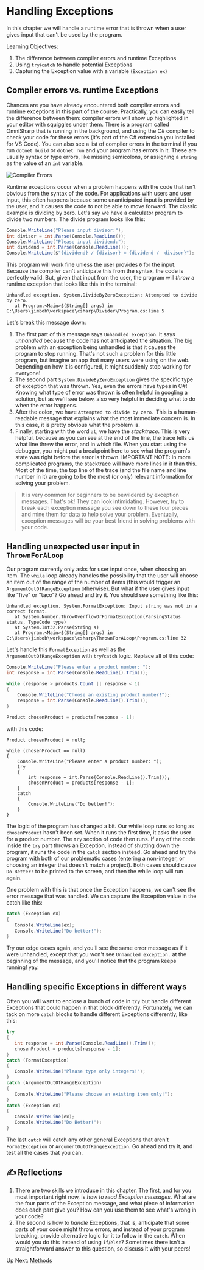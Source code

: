 # Handling Exceptions
In this chapter we will handle a runtime error that is thrown when a user gives input that can't be used by the program.

Learning Objectives:
1. The difference between compiler errors and runtime Exceptions
1. Using `try`/`catch` to handle potential Exceptions
1. Capturing the Exception value with a variable (`Exception ex`)

## Compiler errors vs. runtime Exceptions
Chances are you have already encountered both compiler errors and runtime exceptions in this part of the course. Practically, you can easily tell the difference between them: compiler errors will show up highlighted in your editor with squiggles under them. There is a program called OmniSharp that is running in the background, and using the C# compiler to check your code for these errors (it's part of the C# extension you installed for VS Code). You can also see a list of compiler errors in the terminal if you run `dotnet build` or `dotnet run` and your program has errors in it.  These are usually syntax or type errors, like missing semicolons, or assigning a `string` as the value of an `int` variable. 

![Compiler Errors](../../assets/compiler-errors.png)

Runtime exceptions occur when a problem happens with the code that isn't obvious from the syntax of the code. For applications with users and user input, this often happens because some unanticipated input is provided by the user, and it causes the code to not be able to move forward. The classic example is dividing by zero. Let's say we have a calculator program to divide two numbers. The divide program looks like this:
```csharp
Console.WriteLine("Please input divisor:");
int divisor = int.Parse(Console.ReadLine()); 
Console.WriteLine("Please input dividend:");
int dividend = int.Parse(Console.ReadLine());
Console.WriteLine($"{dividend} / {divisor} = {dividend /  divisor}");
```

This program will work fine unless the user provides `0` for the input. Because the compiler can't anticipate this from the syntax, the code is perfectly valid. But, given that input from the user,  the program will _throw_ a runtime exception that looks like this in the terminal:
```
Unhandled exception. System.DivideByZeroException: Attempted to divide by zero.
   at Program.<Main>$(String[] args) in C:\Users\jimbob\workspace\csharp\Divider\Program.cs:line 5
```
Let's break this message down:
1. The first part of this message says `Unhandled exception`. It says _unhandled_ because the code has not anticipated the situation.  The big problem with an exception being unhandled is that it causes the program to stop running. That's not such a problem for this little program, but imagine an app that many users were using on the web. Depending on how it is configured, it might suddenly stop working for everyone!
1. The second part `System.DivideByZeroException` gives the specific type of exception that was thrown. Yes, even the errors have types in C#!  Knowing what type of error was thrown is often helpful in googling a solution, but as we'll see below, also very helpful in deciding what to do when the error happens. 
1. After the colon, we have `Attempted to divide by zero.`  This is a human-readable message that explains what the most immediate concern is. In this case, it is pretty obvious what the problem is. 
1. Finally, starting with the word `at`, we have the _stacktrace_. This is very helpful, because as you can see at the end of the line, the trace tells us what line threw the error, and in which file. When you start using the debugger, you might put a breakpoint here to see what the program's state was right before the error is thrown. IMPORTANT NOTE: In more complicated programs, the stacktrace will have more lines in it than this. Most of the time, the top line of the trace (and the file name and line number in it) are going to be the most (or only) relevant information for solving your problem. 

> It is very common for beginners to be bewildered by exception messages. That's ok! They can look intimidating. However, try to break each exception message you see down to these four pieces and mine them for data to help solve your problem. Eventually, exception messages will be your best friend in solving problems with your code. 

## Handling unexpected user input in `ThrownForALoop`

Our program currently only asks for user input once, when choosing an item. The `while` loop already handles the possibility that the user will choose an item out of the range of the number of items (this would trigger an `ArgumentOutOfRangeException` otherwise). But what if the user gives input like "five" or "taco"? Go ahead and try it. You should see something like this:
```
Unhandled exception. System.FormatException: Input string was not in a correct format.
   at System.Number.ThrowOverflowOrFormatException(ParsingStatus status, TypeCode type)
   at System.Int32.Parse(String s)
   at Program.<Main>$(String[] args) in C:\Users\jimbob\workspace\csharp\ThrownForALoop\Program.cs:line 32
```

Let's handle this `FormatException` as well as the `ArgumentOutOfRangeException` with `try`/`catch` logic. Replace all of this code:
``` csharp 
Console.WriteLine("Please enter a product number: ");
int response = int.Parse(Console.ReadLine().Trim());

while (response > products.Count || response < 1)
{
    Console.WriteLine("Choose an existing product number!");
    response = int.Parse(Console.ReadLine().Trim());
}

Product chosenProduct = products[response - 1];
```
with this code:
```chsarp
Product chosenProduct = null;

while (chosenProduct == null)
{
    Console.WriteLine("Please enter a product number: ");
    try
    {
        int response = int.Parse(Console.ReadLine().Trim());
        chosenProduct = products[response - 1];
    }
    catch
    {
        Console.WriteLine("Do better!");
    }
}
```

The logic of the program has changed a bit. Our while loop runs so long as `chosenProduct` hasn't been set. When it runs the first time, it asks the user for a product number. The `try` section of code then runs. If any of the code inside the `try` part throws an Exception, instead of shutting down the program, it runs the code in the `catch` section instead. Go ahead and try the program with both of our problematic cases (entering a non-integer, or choosing an integer that doesn't match a project).  Both cases should cause `Do Better!` to be printed to the screen, and then the while loop will run again.

One problem with this is that once the Exception happens, we can't see the error message that was handled. We can capture the Exception value in the catch like this:
```csharp
catch (Exception ex)
{
   Console.WriteLine(ex);
   Console.WriteLine("Do better!");
}
```
Try our edge cases again, and you'll see the same error message as if it were unhandled, except that you won't see `Unhandled exception.` at the beginning of the message, and you'll notice that the program keeps running! yay. 

## Handling specific Exceptions in different ways
Often you will want to enclose a bunch of code in `try` but handle different Exceptions that could happen in that block differently. Fortunately, we can tack on more `catch` blocks to handle different Exceptions differently, like this:
``` csharp
try
{
   int response = int.Parse(Console.ReadLine().Trim());
   chosenProduct = products[response - 1];
}
catch (FormatException)
{
   Console.WriteLine("Please type only integers!");
}
catch (ArgumentOutOfRangeException)
{
   Console.WriteLine("Please choose an existing item only!");
}
catch (Exception ex)
{
   Console.WriteLine(ex);
   Console.WriteLine("Do Better!");
}
```

The last `catch` will catch any other general Exceptions that aren't `FormatException` or `ArgumentOutOfRangeException`.  Go ahead and try it, and test all the cases that you can. 

## ✍️ Reflections
1. There are two skills we introduce in this chapter. The first, and for you most important right now, is _how to read Exception messages_. What are the four parts of the Exception message, and what piece of information does each part give you? How can you use them to see what's wrong in your code?
1. The second is how to _handle_ Exceptions, that is, anticipate that some parts of your code might throw errors, and instead of your program breaking, provide alternative logic for it to follow in the `catch`. When would you do this instead of using `if`/`else`? Sometimes there isn't a straightforward answer to this question, so discuss it with your peers!

Up Next: [Methods](./foundations-methods.md)
